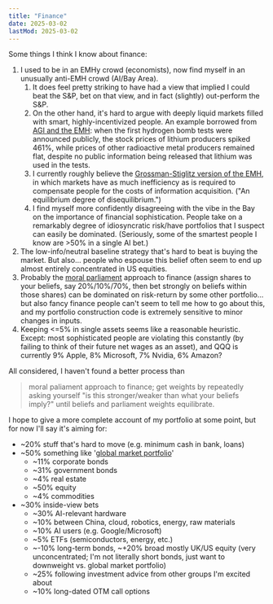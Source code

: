 ```yaml
---
title: "Finance"
date: 2025-03-02
lastMod: 2025-03-02
---
```


Some things I think I know about finance:

1. I used to be in an EMHy crowd (economists), now find myself in an unusually anti-EMH crowd (AI/Bay Area). 
    1. It does feel pretty striking to have had a view that implied I could beat the S&P, bet on that view, and in fact (slightly) out-perform the S&P.
    2. On the other hand, it's hard to argue with deeply liquid markets filled with smart, highly-incentivized people. An example borrowed from [AGI and the EMH](https://forum.effectivealtruism.org/posts/8c7LycgtkypkgYjZx/agi-and-the-emh-markets-are-not-expecting-aligned-or): when the first hydrogen bomb tests were announced publicly, the stock prices of lithium producers spiked 461%, while prices of other radioactive metal producers remained flat, despite no public information being released that lithium was used in the tests.
    3. I currently roughly believe the [Grossman-Stiglitz version of the EMH](https://papers.ssrn.com/sol3/delivery.cfm/nber_R0121.pdf?abstractid=228054), in which markets have as much inefficiency as is required to compensate people for the costs of information acquisition. ("An equilibrium degree of disequilibrium.")
    4. I find myself more confidently disagreeing with the vibe in the Bay on the importance of financial sophistication. People take on a remarkably degree of idiosyncratic risk/have portfolios that I suspect can easily be dominated. (Seriously, some of the smartest people I know are >50% in a single AI bet.)
2. The low-info/neutral baseline strategy that's hard to beat is buying the market. But also... people who espouse this belief often seem to end up almost entirely concentrated in US equities.
3. Probably the [moral parliament](https://www.fhi.ox.ac.uk/wp-content/uploads/2021/06/Parliamentary-Approach-to-Moral-Uncertainty.pdf) approach to finance (assign shares to your beliefs, say 20%/10%/70%, then bet strongly on beliefs within those shares) can be dominated on risk-return by some other portfolio... but also fancy finance people can't seem to tell me how to go about this, and my portfolio construction code is extremely sensitive to minor changes in inputs.
4. Keeping <=5% in single assets seems like a reasonable heuristic. Except: most sophisticated people are violating this constantly (by failing to think of their future net wages as an asset), and QQQ is currently 9% Apple, 8% Microsoft, 7% Nvidia, 6% Amazon?

All considered, I haven't found a better process than

> moral paliament approach to finance; get weights by repeatedly asking yourself "is this stronger/weaker than what your beliefs imply?" until beliefs and parliament weights equilibrate.

I hope to give a more complete account of my portfolio at some point, but for now I'll say it's aiming for:

- ~20% stuff that's hard to move (e.g. minimum cash in bank, loans)
- ~50% something like '[global market portfolio](https://joel-becker.com/digital-garden/2025-gmp/)'
    - ~11% corporate bonds
    - ~31% government bonds
    - ~4% real estate
    - ~50% equity
    - ~4% commodities
- ~30% inside-view bets
    - ~30% AI-relevant hardware
    - ~10% between China, cloud, robotics, energy, raw materials
    - ~10% AI users (e.g. Google/Microsoft)
    - ~5% ETFs (semiconductors, energy, etc.)
    - ~-10% long-term bonds, ~+20% broad mostly UK/US equity (very unconcentrated; I'm not literally short bonds, just want to downweight vs. global market portfolio)
    - ~25% following investment advice from other groups I'm excited about
    - ~10% long-dated OTM call options